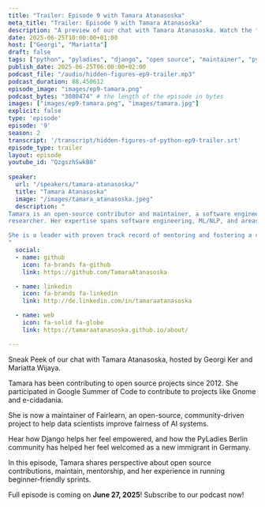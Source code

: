 ```yaml
---
title: "Trailer: Episode 9 with Tamara Atanasoska"
meta_title: "Trailer: Episode 9 with Tamara Atanasoska"
description: "A preview of our chat with Tamara Atanasoska. Watch the full episode on June 27, 2025"
date: 2025-06-25T10:00:00+01:00
host: ["Georgi", "Mariatta"]
draft: false
tags: ["python", "pyladies", "django", "open source", "maintainer", "pypodcats", "berlin", "north macedonia", "gsoc", "fairlearn"]
publish_date: 2025-06-25T06:00:00+02:00
podcast_file: "/audio/hidden-figures-ep9-trailer.mp3"
podcast_duration: 88.450612
episode_image: "images/ep9-tamara.png"
podcast_bytes: "3080474" # the length of the episode in bytes
images: ["images/ep9-tamara.png", "images/tamara.jpg"]
explicit: false 
type: 'episode'
episode: '9'
season: 2
transcript: '/transcript/hidden-figures-of-python-ep9-trailer.srt'
episode_type: trailer
layout: episode
youtube_id: "QzgszhSwkB8"
  
speaker:
  url: "/speakers/tamara-atanasoska/"
  title: "Tamara Atanasoska"
  image: "/images/tamara_atanasoska.jpeg"
  description: "
Tamara is an open-source contributor and maintainer, a software engineer, and a CompLing/NLP
researcher. Her expertise spans software engineering, ML/NLP, and areas including fair and responsible AI.

She is a leader with proven track record of mentoring and fostering a culture of innovation and continuous improvement. 
"
  social:
  - name: github
    icon: fa-brands fa-github
    link: https://github.com/TamaraAtanasoska

  - name: linkedin
    icon: fa-brands fa-linkedin
    link: http://de.linkedin.com/in/tamaraatanasoska

  - name: web
    icon: fa-solid fa-globe
    link: https://tamaraatanasoska.github.io/about/

---
```


Sneak Peek of our chat with Tamara Atanasoska, hosted by Georgi Ker and Mariatta Wijaya.

Tamara has been contributing to open source projects since 2012. She participated in Google Summer of Code to
contribute to projects like Gnome and e-cidadania.

She is now a maintainer of Fairlearn, an open-source, community-driven project to help data scientists improve fairness
of AI systems.

Hear how Django helps her feel empowered, and how the PyLadies Berlin community has helped her feel welcomed as a new
immigrant in Germany.

In this episode, Tamara shares perspective about open source contributions, maintain, mentorship, and her experience
in running beginner-friendly sprints.

Full episode is coming on **June 27, 2025**! Subscribe to our podcast now!
